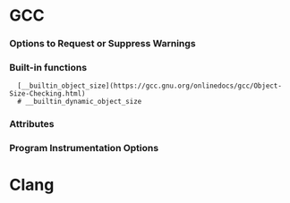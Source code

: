 # GCC
  ### Options to Request or Suppress Warnings
  
  ### Built-in functions

      [__builtin_object_size](https://gcc.gnu.org/onlinedocs/gcc/Object-Size-Checking.html)
      # __builtin_dynamic_object_size

  ### Attributes

  ### Program Instrumentation Options

# Clang

